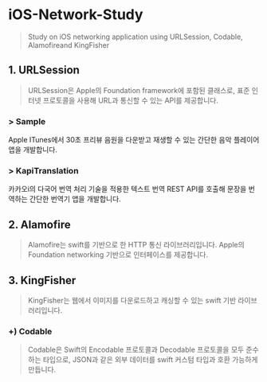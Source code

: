 # iOS-Network-Study
> Study on iOS networking application using URLSession, Codable, Alamofireand KingFisher

## 1. URLSession
> URLSession은 Apple의 Foundation framework에 포함된 클래스로, 표준 인터넷 프로토콜을 사용해 URL과 통신할 수 있는 API를 제공합니다. 

### > Sample
Apple ITunes에서 30초 프리뷰 음원을 다운받고 재생할 수 있는 간단한 음악 플레이어 앱을 개발합니다.

### > KapiTranslation
카카오i의 다국어 번역 처리 기술을 적용한 텍스트 번역 REST API를 호출해 문장을 번역하는 간단한 번역기 앱을 개발합니다.

## 2. Alamofire
> Alamofire는 swift를 기반으로 한 HTTP 통신 라이브러리입니다. Apple의 Foundation networking 기반으로 인터페이스를 제공합니다.

## 3. KingFisher
> KingFisher는 웹에서 이미지를 다운로드하고 캐싱할 수 있는 swift 기반 라이브러리입니다.

### +) Codable
> Codable은 Swift의 Encodable 프로토콜과 Decodable 프로토콜을 모두 준수하는 타입으로, JSON과 같은 외부 데이터를 swift 커스텀 타입과 호환 가능하게 만듭니다.
